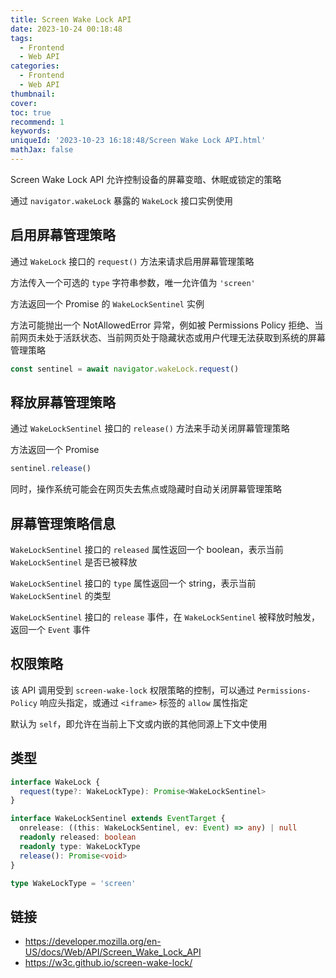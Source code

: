 ```yaml
---
title: Screen Wake Lock API
date: 2023-10-24 00:18:48
tags:
  - Frontend
  - Web API
categories:
  - Frontend
  - Web API
thumbnail:
cover:
toc: true
recommend: 1
keywords:
uniqueId: '2023-10-23 16:18:48/Screen Wake Lock API.html'
mathJax: false
---
```


Screen Wake Lock API 允许控制设备的屏幕变暗、休眠或锁定的策略

通过 `navigator.wakeLock` 暴露的 `WakeLock` 接口实例使用

## 启用屏幕管理策略

通过 `WakeLock` 接口的 `request()` 方法来请求启用屏幕管理策略

方法传入一个可选的 `type` 字符串参数，唯一允许值为 `'screen'`

方法返回一个 Promise 的 `WakeLockSentinel` 实例

方法可能抛出一个 NotAllowedError 异常，例如被 Permissions Policy 拒绝、当前网页未处于活跃状态、当前网页处于隐藏状态或用户代理无法获取到系统的屏幕管理策略

```js
const sentinel = await navigator.wakeLock.request()
```

## 释放屏幕管理策略

通过 `WakeLockSentinel` 接口的 `release()` 方法来手动关闭屏幕管理策略

方法返回一个 Promise

```js
sentinel.release()
```

同时，操作系统可能会在网页失去焦点或隐藏时自动关闭屏幕管理策略

## 屏幕管理策略信息

`WakeLockSentinel` 接口的 `released` 属性返回一个 boolean，表示当前 `WakeLockSentinel` 是否已被释放

`WakeLockSentinel` 接口的 `type` 属性返回一个 string，表示当前 `WakeLockSentinel` 的类型

`WakeLockSentinel` 接口的 `release` 事件，在 `WakeLockSentinel` 被释放时触发，返回一个 `Event` 事件

## 权限策略

该 API 调用受到 `screen-wake-lock` 权限策略的控制，可以通过 `Permissions-Policy` 响应头指定，或通过 `<iframe>` 标签的 `allow` 属性指定

默认为 `self`，即允许在当前上下文或内嵌的其他同源上下文中使用

## 类型

```ts
interface WakeLock {
  request(type?: WakeLockType): Promise<WakeLockSentinel>
}

interface WakeLockSentinel extends EventTarget {
  onrelease: ((this: WakeLockSentinel, ev: Event) => any) | null
  readonly released: boolean
  readonly type: WakeLockType
  release(): Promise<void>
}

type WakeLockType = 'screen'
```

## 链接

* <https://developer.mozilla.org/en-US/docs/Web/API/Screen_Wake_Lock_API>
* <https://w3c.github.io/screen-wake-lock/>
